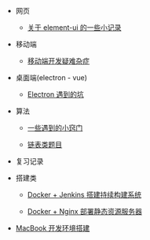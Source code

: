 - 网页

  - [关于 element-ui 的一些小记录](vue-element-ui.md)

- 移动端

  - [移动端开发疑难杂症](mobile.md)

- 桌面端(electron - vue)

  - [Electron 遇到的坑](electron.md)

- 算法

  - [一些遇到的小窍门](algo-tips.md)

  - [链表类题目](algorithm-link-node.md)

- 复习记录

- 搭建类

  - [Docker + Jenkins 搭建持续构建系统](docker-jenkins-cicd.md)

  - [Docker + Nginx 部署静态资源服务器](docker-nginx-static-server.md)

- [MacBook 开发环境搭建](macbook-env.md)
